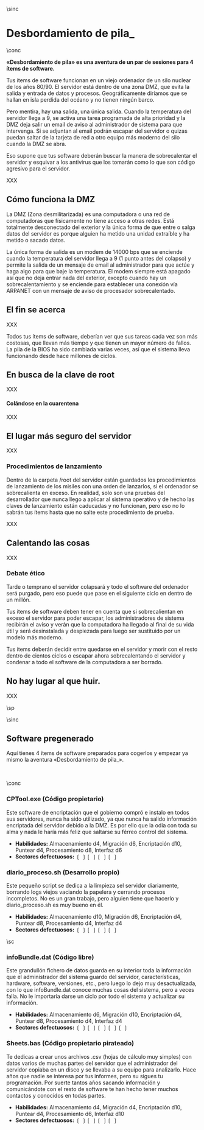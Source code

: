 \sinc

# Desbordamiento de pila_

\conc

**«Desbordamiento de pila» es una aventura de un par de sesiones para 4 ítems de software.**

Tus ítems de software funcionan en un viejo ordenador de un silo nuclear de los años 80/90. El servidor está dentro de una zona DMZ, que evita la salida y entrada de datos y procesos. Geográficamente diríamos que se hallan en isla perdida del océano y no tienen ningún barco.

Pero mentira, hay una salida, una única salida. Cuando la temperatura del servidor llega a 9, se activa una tarea programada de alta prioridad y la DMZ deja salir un email de aviso al administrador de sistema para que intervenga. Si se adjuntan al email podrán escapar del servidor o quizas puedan saltar de la tarjeta de red a otro equipo más moderno del silo cuando la DMZ se abra.

Eso supone que tus software deberán buscar la manera de sobrecalentar el servidor y esquivar a los antivirus que los tomarán como lo que son código agresivo para el servidor.

XXX

## Cómo funciona la DMZ

La DMZ (Zona desmilitarizada) es una computadora o una red de computadoras que físicamente no tiene acceso a otras redes. Está totalmente desconectado del exterior y la única forma de que entre o salga datos del servidor es porque alguien ha metido una unidad extraíble y ha metido o sacado datos.

La única forma de salida es un modem de 14000 bps que se enciende cuando la temperatura del servidor llega a 9 (1 punto antes del colapso) y permite la salida de un mensaje de email al administrador para que actúe y haga algo para que baje la temperatura. El modem siempre está apagado así que no deja entrar nada del exterior, excepto cuando hay un sobrecalentamiento y se enciende para establecer una conexión vía ARPANET con un mensaje de aviso de procesador sobrecalentado.

## El fin se acerca

XXX

Todos tus ítems de software, deberían ver que sus tareas cada vez son más costosas, que llevan más tiempo y que tienen un mayor número de fallos. La pila de la BIOS ha sido cambiada varias veces, así que el sistema lleva funcionando desde hace millones de ciclos.

## En busca de la clave de root

XXX

#### Colándose en la cuarentena

XXX

## El lugar más seguro del servidor

XXX

### Procedimientos de lanzamiento

Dentro de la carpeta /root del servidor están guardados los procedimientos de lanzamiento de los misiles con una orden de lanzarlos, si el ordenador se sobrecalienta en exceso. En realidad, solo son una pruebas del desarrollador que nunca llego a aplicar al sistema operativo y de hecho las claves de lanzamiento están caducadas y no funcionan, pero eso no lo sabrán tus ítems hasta que no salte este procedimiento de prueba. 

XXX

## Calentando las cosas

XXX

### Debate ético

Tarde o temprano el servidor colapsará y todo el software del ordenador será purgado, pero eso puede que pase en el siguiente ciclo en dentro de un millón.

Tus ítems de software deben tener en cuenta que si sobrecalientan en exceso el servidor para poder escapar, los administradores de sistema recibirán el aviso y verán que la computadora ha llegado al final de su vida útil y será desinstalada y despiezada para luego ser sustituido por un modelo más moderno.

Tus ítems deberán decidir entre quedarse en el servidor y morir con el resto dentro de cientos ciclos o escapar ahora sobrecalentando el servidor y condenar a todo el software de la computadora a ser borrado.

## No hay lugar al que huir.

XXX

\sp

\sinc

## Software pregenerado

Aquí tienes 4 ítems de software preparados para cogerlos y empezar ya mismo la aventura «Desbordamiento de pila_».

&nbsp;

\conc

### CPTool.exe (Código propietario)

Este software de encriptación que el gobierno compró e instalo en todos sus servidores, nunca ha sido utilizado, ya que nunca ha salido información encriptada del servidor debido a la DMZ. Es por ello que la odia con toda su alma y nada le haría más feliz que saltarse su férreo control del sistema.

* **Habilidades:** Almacenamiento d4, Migración d6, Encriptación d10, Puntear d4, Procesamiento d8, Interfaz d6
* **Sectores defectuosos:** ❲ ❳❲ ❳❲ ❳❲ ❳

### diario_proceso.sh (Desarrollo propio)

Este pequeño script se dedica a la limpieza sel servidor diariamente, borrando logs viejos vaciando la papelera y cerrando procesos incompletos. No es un gran trabajo, pero alguien tiene que hacerlo y diario_proceso.sh es muy bueno en él.

* **Habilidades:** Almacenamiento d10, Migración d6, Encriptación d4, Puntear d8, Procesamiento d4, Interfaz d4
* **Sectores defectuosos:** ❲ ❳❲ ❳❲ ❳❲ ❳

\sc

### infoBundle.dat (Código libre)

Este grandullón fichero de datos guarda en su interior toda la información que el administrador del sistema guardo del servidor, características, hardware, software, versiones, etc., pero luego lo dejo muy desactualizada, con lo que infoBundle.dat conoce muchas cosas del sistema, pero a veces falla. No le importaría darse un ciclo por todo el sistema y actualizar su información. 

* **Habilidades:** Almacenamiento d6, Migración d10, Encriptación d4, Puntear d8, Procesamiento d4, Interfaz d4
* **Sectores defectuosos:** ❲ ❳❲ ❳❲ ❳❲ ❳❲ ❳

### Sheets.bas (Código propietario pirateado)

Te dedicas a crear unos archivos .csv (hojas de cálculo muy simples) con datos varios de muchas partes del servidor que el administrador del servidor copiaba en un disco y se llevaba a su equipo para analizarlo. Hace años que nadie se interesa por tus informes, pero su sigues tu programación. Por suerte tantos años sacando información y comunicándote con el resto de software te han hecho tener muchos contactos y conocidos en todas partes.

* **Habilidades:** Almacenamiento d4, Migración d4, Encriptación d10, Puntear d4, Procesamiento d6, Interfaz d10
* **Sectores defectuosos:** ❲ ❳❲ ❳❲ ❳❲ ❳